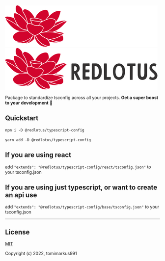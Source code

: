 ![RedLotus-Logo-Dark](.github/base-logo-dark-mode.svg#gh-dark-mode-only)
![RedLotus-Logo-Light](.github/base-logo-light-mode.svg#gh-light-mode-only)

Package to standardize tsconfig across all your projects. **Get a super boost to your development** 🚀

## Quickstart
    
    npm i -D @redlotus/typescript-config
    
    yarn add -D @redlotus/typescript-config

## If you are using react

add `"extends": "@redlotus/typescript-config/react/tsconfig.json"` to your tsconfig.json

## If you are using just typescript, or want to create an api use

add `"extends": "@redlotus/typescript-config/base/tsconfig.json"` to your tsconfig.json

---

## License

[MIT](./LICENSE)

Copyright (c) 2022, tomimarkus991
